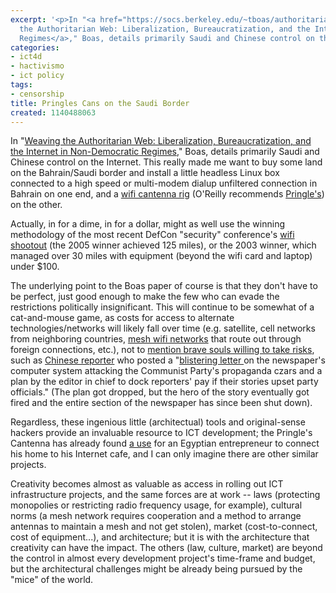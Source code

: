 ```yaml
---
excerpt: '<p>In "<a href="https://socs.berkeley.edu/~tboas/authoritarianweb.doc">Weaving
  the Authoritarian Web: Liberalization, Bureaucratization, and the Internet in Non-Democratic
  Regimes</a>," Boas, details primarily Saudi and Chinese control on the Internet.'
categories:
- ict4d
- hactivismo
- ict policy
tags:
- censorship
title: Pringles Cans on the Saudi Border
created: 1140488063
---
```

<p>In "<a href="https://socs.berkeley.edu/~tboas/authoritarianweb.doc">Weaving the Authoritarian Web: Liberalization, Bureaucratization, and the Internet in Non-Democratic Regimes</a>," Boas, details primarily Saudi and Chinese control on the Internet.  This really made me want to buy some land on the Bahrain/Saudi border and install a little headless Linux box connected to a high speed or multi-modem dialup unfiltered connection in Bahrain on one end, and a <a href="https://www.turnpoint.net/wireless/cantennahowto.html">wifi cantenna rig</a> (O'Reilly recommends <a href="https://www.oreillynet.com/pub/wlg/448?wlg=yes">Pringle's</a>) on the other.</p>

<p>Actually, in for a dime, in for a dollar, might as well use the winning methodology of the most recent DefCon "security" conference's <a href="https://www.wifi-shootout.com/">wifi shootout</a> (the 2005 winner achieved 125 miles), or the 2003 winner, which managed over 30 miles with  equipment (beyond the wifi card and laptop) under $100.</p>

<p>The underlying point to the Boas paper of course is that they don't have to be perfect, just good enough to make the few who can evade the restrictions politically insignificant.  This will continue to be somewhat of a cat-and-mouse game, as costs for access to alternate technologies/networks will likely fall over time (e.g. satellite, cell networks from neighboring countries, <a href="https://en.wikipedia.org/wiki/Mesh_network">mesh wifi networks</a> that route out through foreign connections, etc.), not to <a href="https://web.archive.org/web/20060529052036/https://www.henryfarrell.net/class/paris/2006/02/again_with_the_internet_freedo.html">mention brave souls willing to take risks</a>, such as <a href="https://www.washingtonpost.com/wp-dyn/content/article/2006/02/18/AR2006021801389.html">Chinese reporter</a> who posted a "<a href="https://www.washingtonpost.com/wp-dyn/content/article/2006/02/18/AR2006021800565.html">blistering letter </a> on the newspaper's computer system attacking the Communist Party's propaganda czars and a plan by the editor in chief to dock reporters' pay if their stories upset party officials."  (The plan got dropped, but the hero of the story eventually got fired and the entire section of the newspaper has since been shut down).</p>

<p>Regardless, these ingenious little (architectual) tools and original-sense hackers provide an invaluable resource to ICT development; the Pringle's Cantenna has already found <a href="https://www.d128.com/wireless/index_old">a use</a> for an Egyptian entrepreneur to connect his home to his Internet cafe, and I can only imagine there are other similar projects.</p>

<p>Creativity becomes almost as valuable as access in rolling out ICT infrastructure projects, and the same forces are at work -- laws (protecting monopolies or restricting radio frequency usage, for example), cultural norms (a mesh network requires cooperation and a method to arrange antennas to maintain a mesh and not get stolen), market (cost-to-connect, cost of equipment...), and architecture; but it is with the architecture that creativity can have the impact.  The others (law, culture, market) are beyond the control in almost every development project's time-frame and budget, but the architectural challenges might be already being pursued by the "mice" of the world.</p>
